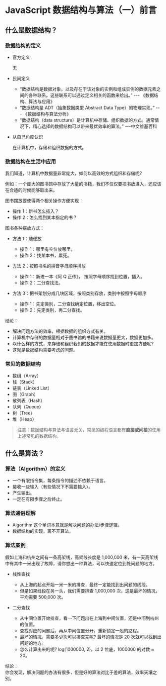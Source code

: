 # JavaScript 数据结构与算法（一）前言

## 什么是数据结构？

### 数据结构的定义

- 官方定义

  无

- 民间定义

  - “数据结构是数据对象，以及存在于该对象的实例和组成实例的数据元素之间的各种联系。这些联系可以通过定义相关的函数来给出。” --- 《数据结构、算法与应用》
  - “数据结构是 ADT（抽象数据类型 Abstract Data Type）的物理实现。” --- 《数据结构与算法分析》
  - “数据结构（data structure）是计算机中存储、组织数据的方式。通常情况下，精心选择的数据结构可以带来最优效率的算法。” ---中文维基百科

- 从自己角度认识

  在计算机中，存储和组织数据的方式。

### 数据结构在生活中应用

我们知道，计算机中数据量非常庞大，如何以高效的方式组织和存储呢?

例如：一个庞大的图书馆中存放了大量的书籍，我们不仅仅要把书放进入，还应该在合适的时候能够取出来。

图书摆放要使得两个相关操作方便实现：

- 操作 1：新书怎么插入？
- 操作 2：怎么找到某本指定的书？

图书各种摆放方式：

- 方法 1：随便放

  - 操作 1：哪里有空位放哪里。
  - 操作 2：找某本书，累死。

- 方法 2：按照书名的拼音字母顺序排放

  - 操作 1：新进一本《阿 Q 正传》， 按照字母顺序找到位置，插入。
  - 操作 2：二分查找法。

- 方法 3：把书架划分成几块区域，按照类别存放，类别中按照字母顺序

  - 操作 1：先定类别，二分查找确定位置，移出空位。
  - 操作 2：先定类别，再二分查找。

结论：

- 解决问题方法的效率，根据数据的组织方式有关。
- 计算机中存储的数据量相对于图书馆的书籍来说数据量更大，数据更加多。
- 以什么样的方式，来存储和组织我们的数据才能在使用数据时更加方便呢?
- 这就是数据结构需要考虑的问题。

### 常见的数据结构

- 数组（Array）
- 栈（Stack）
- 链表（Linked List）
- 图（Graph）
- 散列表（Hash）
- 队列（Queue）
- 树（Tree）
- 堆（Heap）

> 注意：数据结构与算法与语言无关，常见的编程语言都有**直接或间接**的使用上述常见的数据结构。

## 什么是算法？

### 算法（Algorithm）的定义

- 一个有限指令集，每条指令的描述不依赖于语言。
- 接收一些输入（有些情况下不需要输入）。
- 产生输出。
- 一定在有限步骤之后终止。

### 算法通俗理解

- Algorithm 这个单词本意就是解决问题的办法/步骤逻辑。
- 数据结构的实现，离不开算法。

### 算法案例

假如上海和杭州之间有一条高架线，高架线长度是 1,000,000 米，有一天高架线中有其中一米出现了故障，请你想出一种算法，可以快速定位到处问题的地方。

- 线性查找

  - 从上海的起点开始一米一米的排查，最终一定能找到出问题的线段。
  - 但是如果线段在另一头，我们需要排查 1,000,000 次，这是最坏的情况，平均需要 500,000 次。

- 二分查找

  - 从中间位置开始排查，看一下问题出在上海到中间位置，还是中间到杭州的位置。
  - 查找对应的问题后，再从中间位置分开，重新锁定一般的路程。
  - 最坏的情况，需要多少次可以排查完呢? 最坏的情况是 20 次就可以找到出问题的地方。
  - 怎么计算出来的呢? log(1000000, 2)，以 2 位底，1000000 的对数 ≈ 20。

结论：  
你会发现，解决问题的办法有很多，但是好的算法对比于差的算法，效率天壤之别。
